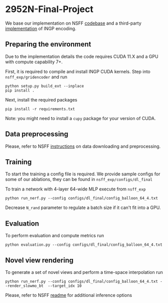 # 2952N-Final-Project

We base our implementation on NSFF [codebase](https://github.com/zhengqili/Neural-Scene-Flow-Fields) and a third-party [implementation](https://github.com/ashawkey/torch-ngp) of INGP encoding.

## Preparing the environment

Due to the implementation details the code requires CUDA 11.X and a GPU with compute capability 7+.

First, it is required to compile and install INGP CUDA kernels. Step into ```nsff_exp/gridencoder``` and run

```
python setup.py build_ext --inplace
pip install .
```

Next, install the required packages

```
pip install -r requirements.txt
```

Note: you might need to install a ```cupy``` package for your version of CUDA.

## Data preprocessing

Please, refer to NSFF [instructions](https://github.com/zhengqili/Neural-Scene-Flow-Fields#video-preprocessing) on data downloading and preprocessing.

## Training

To start the training a config file is required. We provide sample configs for some of our ablations, they can be found in ```nsff_exp/configs/dl_final```

To train a network with 4-layer 64-wide MLP execute from ```nsff_exp```

```
python run_nerf.py --config configs/dl_final/config_balloon_64_4.txt
```

Decrease ```N_rand``` parameter to regulate a batch size if it can't fit into a GPU.

## Evaluation

To perform evaluation and compute metrics run

```
python evaluation.py --config configs/dl_final/config_balloon_64_4.txt
```

## Novel view rendering

To generate a set of novel views and perform a time-space interpolation run

```
python run_nerf.py --config configs/dl_final/config_balloon_64_4.txt --render_slowmo_bt  --target_idx 10
```

Please, refer to NSFF [readme](https://github.com/zhengqili/Neural-Scene-Flow-Fields#rendering-from-an-example-pretrained-model) for additional inference options 
